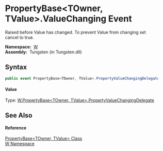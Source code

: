 PropertyBase&lt;TOwner, TValue>.ValueChanging Event
===================================================
  Raised before Value has changed. To prevent Value from changing set cancel to true.

  **Namespace:**  [W][1]  
  **Assembly:**  Tungsten (in Tungsten.dll)

Syntax
------

```csharp
public event PropertyBase<TOwner, TValue>.PropertyValueChangingDelegate ValueChanging
```

#### Value
Type: [W.PropertyBase&lt;TOwner, TValue>.PropertyValueChangingDelegate][2]

See Also
--------

#### Reference
[PropertyBase&lt;TOwner, TValue> Class][3]  
[W Namespace][1]  

[1]: ../README.md
[2]: ../PropertyBase_2_PropertyValueChangingDelegate/README.md
[3]: README.md
[4]: ../../_icons/Help.png